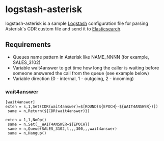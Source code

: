 # logstash-asterisk

logstash-asterisk is a sample [Logstash](https://www.elastic.co/products/logstash) configuration file for parsing Asterisk's CDR custom file and send it to [Elasticsearch](https://www.elastic.co/products/elasticsearch).

## Requirements
* Queues name pattern in Asterisk like NAME_NNNN (for example, SALES_3102)
* Variable wait4answer to get time how long the caller is waiting before someone answered the call from the queue (see example below)
* Variable direction (0 - internal, 1 - outgoing, 2 - incoming)

### wait4answer
```
[wait4answer]
exten = s,1,Set(CDR(wait4answer)=$[ROUND(${EPOCH}-${WAIT4ANSWER})])
 same = n,Return(${CDR(wait4answer)})

exten = 1,1,NoOp()
 same = n,Set(__WAIT4ANSWER=${EPOCH})
 same = n,Queue(SALES_3102,t,,,300,,,wait4answer)
 same = n,Hangup()
```
